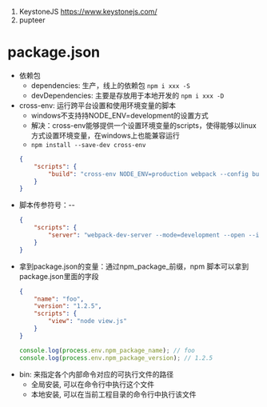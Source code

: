 1. KeystoneJS <https://www.keystonejs.com/>
2. pupteer
# package.json
- 依赖包
    - dependencies: 生产，线上的依赖包 `npm i xxx -S`
    - devDependencies: 主要是存放用于本地开发的 `npm i xxx -D`
- cross-env: 运行跨平台设置和使用环境变量的脚本
    - windows不支持持NODE_ENV=development的设置方式
    - 解决：cross-env能够提供一个设置环境变量的scripts，使得能够以linux方式设置环境变量，在windows上也能兼容运行
    - `npm install --save-dev cross-env`
    ```json
    {
        "scripts": {
            "build": "cross-env NODE_ENV=production webpack --config build/webpack.config.js"
        }
    }
    ```
- 脚本传参符号：--
    ```json
    {
        "scripts": {
            "server": "webpack-dev-server --mode=development --open --iframe=true"
        }
    }
    ```
- 拿到package.json的变量：通过npm_package_前缀，npm 脚本可以拿到package.json里面的字段
    ```json
    {
        "name": "foo",
        "version": "1.2.5",
        "scripts": {
            "view": "node view.js"
        }
    }
    ```
    ```javascript
    console.log(process.env.npm_package_name); // foo
    console.log(process.env.npm_package_version); // 1.2.5
    ```
- bin:  来指定各个内部命令对应的可执行文件的路径
    - 全局安装, 可以在命令行中执行这个文件
    - 本地安装, 可以在当前工程目录的命令行中执行该文件